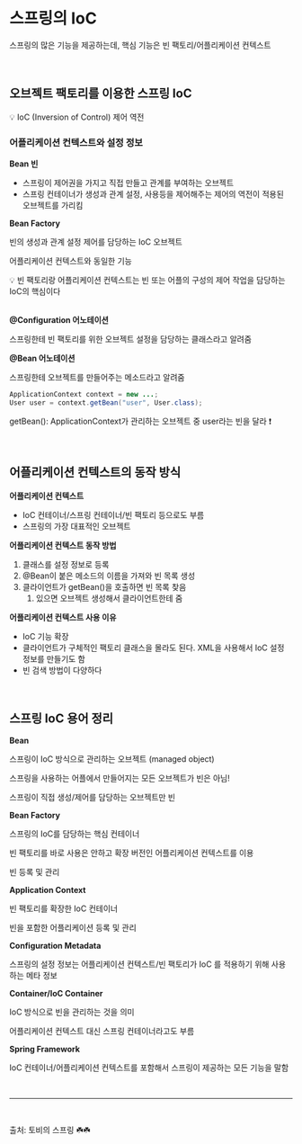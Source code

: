 # 스프링의 IoC

스프링의 많은 기능을 제공하는데, 핵심 기능은 빈 팩토리/어플리케이션 컨텍스트

<br>

## 오브젝트 팩토리를 이용한 스프링 IoC

💡 IoC (Inversion of Control) 제어 역전

### **********************************************************************************************어플리케이션 컨텍스트와 설정 정보**********************************************************************************************

**Bean 빈**

- 스프링이 제어권을 가지고 직접 만들고 관계를 부여하는 오브젝트
- 스프링 컨테이너가 생성과 관계 설정, 사용등을 제어해주는 제어의 역전이 적용된 오브젝트를 가리킴

************************Bean Factory************************

빈의 생성과 관계 설정 제어를 담당하는 IoC 오브젝트

어플리케이션 컨텍스트와 동일한 기능

<aside>
💡 빈 팩토리랑 어플리케이션 컨텍스트는 빈 또는 어플의 구성의 제어 작업을 담당하는 IoC의 핵심이다

</aside>

<br>

********@Configuration 어노테이션********

스프링한테 빈 팩토리를 위한 오브젝트 설정을 담당하는 클래스라고 알려줌

**@Bean 어노테이션**

스프링한테 오브젝트를 만들어주는 메소드라고 알려줌

```java
ApplicationContext context = new ...;
User user = context.getBean("user", User.class);
```

getBean(): ApplicationContext가 관리하는 오브젝트 중 user라는 빈을 달라 ❗

<br>

## 어플리케이션 컨텍스트의 동작 방식

**********************************************************************************************************************************************어플리케이션 컨텍스트**********************************************************************************************************************************************

- IoC 컨테이너/스프링 컨테이너/빈 팩토리 등으로도 부름
- 스프링의 가장 대표적인 오브젝트

**********************************************************어플리케이션 컨텍스트 동작 방법**********************************************************

1. 클래스를 설정 정보로 등록
2. @Bean이 붙은 메소드의 이름을 가져와 빈 목록 생성
3. 클라이언트가 getBean()을 호출하면 빈 목록 찾음
    1. 있으면 오브젝트 생성해서 클라이언트한테 줌

**어플리케이션 컨텍스트 사용 이유**

- IoC 기능 확장
- 클라이언트가 구체적인 팩토리 클래스을 몰라도 된다. XML을 사용해서 IoC 설정 정보를 만들기도 함
- 빈 검색 방법이 다양하다

<br>

##  스프링 IoC 용어 정리

**Bean**

스프링이 IoC 방식으로 관리하는 오브젝트 (managed object)

스프링을 사용하는 어플에서 만들어지는 모든 오브젝트가 빈은 아님! 

스프링이 직접 생성/제어를 담당하는 오브젝트만 빈

**Bean Factory**

스프링의 IoC를 담당하는 핵심 컨테이너

빈 팩토리를 바로 사용은 안하고 확장 버전인 어플리케이션 컨텍스트를 이용

빈 등록 및 관리

**Application Context**

빈 팩토리를 확장한 IoC 컨테이너

빈을 포함한 어플리케이션 등록 및 관리

**************Configuration Metadata**************

스프링의 설정 정보는 어플리케이션 컨텍스트/빈 팩토리가 IoC 를 적용하기 위해 사용하는 메타 정보

************Container/IoC Container************

IoC 방식으로 빈을 관리하는 것을 의미

어플리케이션 컨텍스트 대신 스프링 컨테이너라고도 부름

********************************Spring Framework********************************

IoC 컨테이너/어플리케이션 컨텍스트를 포함해서 스프링이 제공하는 모든 기능을 말함

<br>

---

<br>

출처: 토비의 스프링 ☘️☘️
